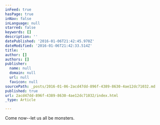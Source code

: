 ```yaml
---
inFeed: true
hasPage: true
inNav: false
inLanguage: null
starred: false
keywords: []
description: ''
datePublished: '2016-01-06T21:42:45.970Z'
dateModified: '2016-01-06T21:42:33.514Z'
title: ''
author: []
authors: []
publisher:
  name: null
  domain: null
  url: null
  favicon: null
sourcePath: _posts/2016-01-06-2acd47dd-896f-4389-8630-4ae12dc71032.md
published: true
url: 2acd47dd-896f-4389-8630-4ae12dc71032/index.html
_type: Article

---
```

Come now--let us all be monsters.